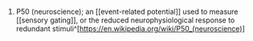 1. P50 (neuroscience); an [[event-related potential]] used to measure [[sensory gating]], or the reduced neurophysiological response to redundant stimuli^[https://en.wikipedia.org/wiki/P50_(neuroscience)]